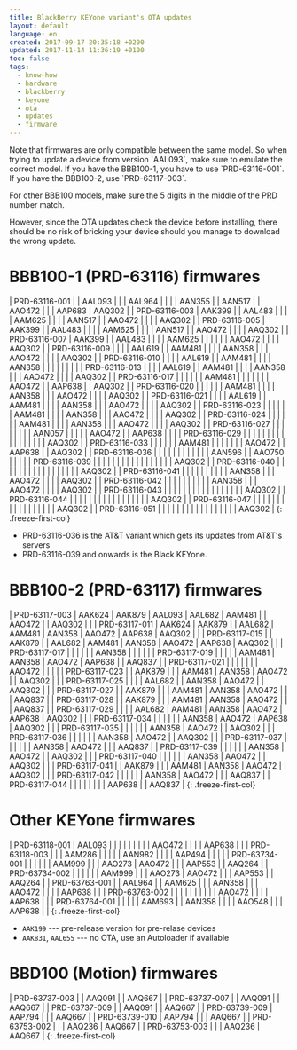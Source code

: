 ```yaml
---
title: BlackBerry KEYone variant's OTA updates
layout: default
language: en
created: 2017-09-17 20:35:18 +0200
updated: 2017-11-14 11:36:19 +0100
toc: false
tags:
  - know-how
  - hardware
  - blackberry
  - keyone
  - ota
  - updates
  - firmware
---
```

<p><div class="noteimportant" markdown="1">
Note that firmwares are only compatible between the same model. So when trying to update a device
from version `AAL093`, make sure to emulate the correct model. If you have the BBB100-1, you have
to use `PRD-63116-001`. If you have the BBB100-2, use `PRD-63117-003`.

For other BBB100 models, make sure the 5 digits in the middle of the PRD number match.

However, since the OTA updates check the device before installing, there should be no risk of
bricking your device should you manage to download the wrong update.
</div></p>


BBB100-1 (PRD-63116) firmwares
==============================

| PRD-63116-001 |        | AAL093 |        |        | AAL964 |        |        |        | AAN355 |        | AAN517 |        | AAO472 |        |        | AAP683 | AAQ302 |
| PRD-63116-003 | AAK399 |        | AAL483 |        |        |        | AAM625 |        |        |        | AAN517 |        | AAO472 |        |        |        | AAQ302 |
| PRD-63116-005 | AAK399 |        | AAL483 |        |        |        | AAM625 |        |        |        | AAN517 |        | AAO472 |        |        |        | AAQ302 |
| PRD-63116-007 | AAK399 |        | AAL483 |        |        |        | AAM625 |        |        |        |        |        | AAO472 |        |        |        | AAQ302 |
| PRD-63116-009 |        |        |        | AAL619 |        | AAM481 |        |        |        | AAN358 |        |        | AAO472 |        |        |        | AAQ302 |
| PRD-63116-010 |        |        |        | AAL619 |        | AAM481 |        |        |        | AAN358 |        |        |        |        |        |        |        |
| PRD-63116-013 |        |        |        | AAL619 |        | AAM481 |        |        |        | AAN358 |        |        | AAO472 |        |        |        | AAQ302 |
| PRD-63116-017 |        |        |        |        |        | AAM481 |        |        |        |        |        |        | AAO472 |        | AAP638 |        | AAQ302 |
| PRD-63116-020 |        |        |        |        |        | AAM481 |        |        |        | AAN358 |        |        | AAO472 |        |        |        | AAQ302 |
| PRD-63116-021 |        |        |        | AAL619 |        | AAM481 |        |        |        | AAN358 |        |        | AAO472 |        |        |        | AAQ302 |
| PRD-63116-023 |        |        |        |        |        | AAM481 |        |        |        | AAN358 |        |        | AAO472 |        |        |        | AAQ302 |
| PRD-63116-024 |        |        |        |        |        | AAM481 |        |        |        | AAN358 |        |        | AAO472 |        |        |        | AAQ302 |
| PRD-63116-027 |        |        |        |        |        |        |        | AAN057 |        |        |        |        | AAO472 |        | AAP638 |        |        |
| PRD-63116-029 |        |        |        |        |        |        |        |        |        |        |        |        |        |        |        |        | AAQ302 |
| PRD-63116-033 |        |        |        |        |        | AAM481 |        |        |        |        |        |        | AAO472 |        | AAP638 |        | AAQ302 |
| PRD-63116-036 |        |        |        |        |        |        |        |        |        |        |        | AAN596 |        | AAO750 |        |        |        |
| PRD-63116-039 |        |        |        |        |        |        |        |        |        |        |        |        |        |        |        |        | AAQ302 |
| PRD-63116-040 |        |        |        |        |        |        |        |        |        |        |        |        |        |        |        |        | AAQ302 |
| PRD-63116-041 |        |        |        |        |        |        |        |        |        | AAN358 |        |        | AAO472 |        |        |        | AAQ302 |
| PRD-63116-042 |        |        |        |        |        |        |        |        |        | AAN358 |        |        | AAO472 |        |        |        | AAQ302 |
| PRD-63116-043 |        |        |        |        |        |        |        |        |        |        |        |        |        |        |        |        | AAQ302 |
| PRD-63116-044 |        |        |        |        |        |        |        |        |        |        |        |        |        |        |        |        | AAQ302 |
| PRD-63116-047 |        |        |        |        |        |        |        |        |        |        |        |        |        |        |        |        | AAQ302 |
| PRD-63116-051 |        |        |        |        |        |        |        |        |        |        |        |        |        |        |        |        | AAQ302 |
{: .freeze-first-col}

* PRD-63116-036 is the AT&T variant which gets its updates from AT&T's servers
* PRD-63116-039 and onwards is the Black KEYone.


BBB100-2 (PRD-63117) firmwares
==============================

| PRD-63117-003 | AAK624 | AAK879 | AAL093 | AAL682 | AAM481 |        | AAO472 |        | AAQ302 |        |
| PRD-63117-011 | AAK624 | AAK879 |        | AAL682 | AAM481 | AAN358 | AAO472 | AAP638 | AAQ302 |        |
| PRD-63117-015 |        | AAK879 |        | AAL682 | AAM481 | AAN358 | AAO472 | AAP638 | AAQ302 |        |
| PRD-63117-017 |        |        |        |        |        | AAN358 |        |        |        |        |
| PRD-63117-019 |        |        |        |        | AAM481 | AAN358 | AAO472 | AAP638 |        | AAQ837 |
| PRD-63117-021 |        |        |        |        |        |        | AAO472 |        |        |        |
| PRD-63117-023 |        | AAK879 |        |        | AAM481 | AAN358 | AAO472 |        | AAQ302 |        |
| PRD-63117-025 |        |        |        | AAL682 |        | AAN358 | AAO472 |        | AAQ302 |        |
| PRD-63117-027 |        | AAK879 |        |        | AAM481 | AAN358 | AAO472 |        |        | AAQ837 |
| PRD-63117-028 |        | AAK879 |        |        | AAM481 | AAN358 | AAO472 |        |        | AAQ837 |
| PRD-63117-029 |        |        |        | AAL682 | AAM481 | AAN358 | AAO472 | AAP638 | AAQ302 |        |
| PRD-63117-034 |        |        |        |        |        | AAN358 | AAO472 | AAP638 | AAQ302 |        |
| PRD-63117-035 |        |        |        |        |        | AAN358 | AAO472 |        | AAQ302 |        |
| PRD-63117-036 |        |        |        |        |        | AAN358 | AAO472 |        | AAQ302 |        |
| PRD-63117-037 |        |        |        |        |        | AAN358 | AAO472 |        |        | AAQ837 |
| PRD-63117-039 |        |        |        |        |        | AAN358 | AAO472 |        | AAQ302 |        |
| PRD-63117-040 |        |        |        |        |        | AAN358 | AAO472 |        | AAQ302 |        |
| PRD-63117-041 |        | AAK879 |        |        | AAM481 | AAN358 | AAO472 |        | AAQ302 |        |
| PRD-63117-042 |        |        |        |        |        | AAN358 | AAO472 |        |        | AAQ837 |
| PRD-63117-044 |        |        |        |        |        |        |        | AAP638 |        | AAQ837 |
{: .freeze-first-col}


Other KEYone firmwares
======================

| PRD-63118-001 | AAL093 |        |        |        |        |        |        |        |        | AAO472 |        |        |        | AAP638 |        |
| PRD-63118-003 |        |        | AAM286 |        |        |        |        | AAN982 |        |        |        | AAP494 |        |        |        |
| PRD-63734-001 |        |        |        |        |        | AAM999 |        |        | AAO273 | AAO472 |        |        | AAP553 |        | AAQ264 |
| PRD-63734-002 |        |        |        |        |        | AAM999 |        |        | AAO273 | AAO472 |        |        | AAP553 |        | AAQ264 |
| PRD-63763-001 |        | AAL964 |        | AAM625 |        |        | AAN358 |        |        | AAO472 |        |        |        | AAP638 |        |
| PRD-63763-002 |        |        |        |        |        |        |        |        |        | AAO472 |        |        |        | AAP638 |        |
| PRD-63764-001 |        |        |        |        | AAM693 |        | AAN358 |        |        |        | AAO548 |        |        | AAP638 |        |
{: .freeze-first-col}

* `AAK199` --- pre-release version for pre-relase devices
* `AAK831`, `AAL655` --- no OTA, use an Autoloader if available


BBD100 (Motion) firmwares
=========================

| PRD-63737-003 |        | AAQ091 |        | AAQ667 |
| PRD-63737-007 |        | AAQ091 |        | AAQ667 |
| PRD-63737-009 |        | AAQ091 |        | AAQ667 |
| PRD-63739-009 | AAP794 |        |        | AAQ667 |
| PRD-63739-010 | AAP794 |        |        | AAQ667 |
| PRD-63753-002 |        |        | AAQ236 | AAQ667 |
| PRD-63753-003 |        |        | AAQ236 | AAQ667 |
{: .freeze-first-col}

